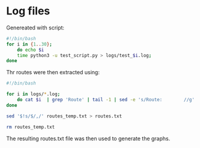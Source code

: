 # Log files

Genereated with script:

```bash
#!/bin/bash
for i in {1..30};
	do echo $i
	time python3 -u test_script.py > logs/test_$i.log;
done
```

Thr routes were then extracted using:

```bash
#!/bin/bash

for i in logs/*.log;
	do cat $i  | grep 'Route' | tail -1 | sed -e 's/Route:        //g' >> routes_temp.txt;
done

sed '$!s/$/,/' routes_temp.txt > routes.txt

rm routes_temp.txt
```
The resulting routes.txt file was then used to generate the graphs.
